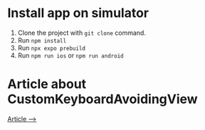 
# Install app on simulator
1. Clone the project with ``git clone`` command.
2. Run ``npm install``
3. Run ``npx expo prebuild``
4. Run ``npm run ios`` or ``npm run android``


# Article about CustomKeyboardAvoidingView
[Article -->](https://github.com/BartoszDadok/CustomKeyboardAvoidingView/new/main?filename=README.md)

